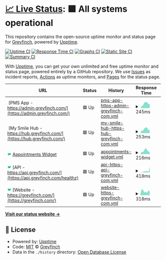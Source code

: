 # [📈 Live Status](https://teamgreyfinch.github.io/public-status): <!--live status--> **🟩 All systems operational**

This repository contains the open-source uptime monitor and status page for [Greyfinch](https://greyfinch.com), powered by [Upptime](https://github.com/upptime/upptime).

[![Uptime CI](https://github.com/teamgreyfinch/public-status/workflows/Uptime%20CI/badge.svg)](https://github.com/teamgreyfinch/public-status/actions?query=workflow%3A%22Uptime+CI%22)
[![Response Time CI](https://github.com/teamgreyfinch/public-status/workflows/Response%20Time%20CI/badge.svg)](https://github.com/teamgreyfinch/public-status/actions?query=workflow%3A%22Response+Time+CI%22)
[![Graphs CI](https://github.com/teamgreyfinch/public-status/workflows/Graphs%20CI/badge.svg)](https://github.com/teamgreyfinch/public-status/actions?query=workflow%3A%22Graphs+CI%22)
[![Static Site CI](https://github.com/teamgreyfinch/public-status/workflows/Static%20Site%20CI/badge.svg)](https://github.com/teamgreyfinch/public-status/actions?query=workflow%3A%22Static+Site+CI%22)
[![Summary CI](https://github.com/teamgreyfinch/public-status/workflows/Summary%20CI/badge.svg)](https://github.com/teamgreyfinch/public-status/actions?query=workflow%3A%22Summary+CI%22)

With [Upptime](https://upptime.js.org), you can get your own unlimited and free uptime monitor and status page, powered entirely by a GitHub repository. We use [Issues](https://github.com/teamgreyfinch/public-status/issues) as incident reports, [Actions](https://github.com/teamgreyfinch/public-status/actions) as uptime monitors, and [Pages](https://teamgreyfinch.github.io/public-status) for the status page.

<!--start: status pages-->
<!-- This summary is generated by Upptime (https://github.com/upptime/upptime) -->
<!-- Do not edit this manually, your changes will be overwritten -->
<!-- prettier-ignore -->
| URL | Status | History | Response Time | Uptime |
| --- | ------ | ------- | ------------- | ------ |
| <img alt="" src="https://icons.duckduckgo.com/ip3/admin.greyfinch.com.ico" height="13"> [PMS App - https://admin.greyfinch.com/](https://admin.greyfinch.com/) | 🟩 Up | [pms-app-https-admin-greyfinch-com.yml](https://github.com/teamgreyfinch/public-status/commits/HEAD/history/pms-app-https-admin-greyfinch-com.yml) | <details><summary><img alt="Response time graph" src="./graphs/pms-app-https-admin-greyfinch-com/response-time-week.png" height="20"> 245ms</summary><br><a href="https://teamgreyfinch.github.io/public-status/history/pms-app-https-admin-greyfinch-com"><img alt="Response time 230" src="https://img.shields.io/endpoint?url=https%3A%2F%2Fraw.githubusercontent.com%2Fteamgreyfinch%2Fpublic-status%2FHEAD%2Fapi%2Fpms-app-https-admin-greyfinch-com%2Fresponse-time.json"></a><br><a href="https://teamgreyfinch.github.io/public-status/history/pms-app-https-admin-greyfinch-com"><img alt="24-hour response time 238" src="https://img.shields.io/endpoint?url=https%3A%2F%2Fraw.githubusercontent.com%2Fteamgreyfinch%2Fpublic-status%2FHEAD%2Fapi%2Fpms-app-https-admin-greyfinch-com%2Fresponse-time-day.json"></a><br><a href="https://teamgreyfinch.github.io/public-status/history/pms-app-https-admin-greyfinch-com"><img alt="7-day response time 245" src="https://img.shields.io/endpoint?url=https%3A%2F%2Fraw.githubusercontent.com%2Fteamgreyfinch%2Fpublic-status%2FHEAD%2Fapi%2Fpms-app-https-admin-greyfinch-com%2Fresponse-time-week.json"></a><br><a href="https://teamgreyfinch.github.io/public-status/history/pms-app-https-admin-greyfinch-com"><img alt="30-day response time 226" src="https://img.shields.io/endpoint?url=https%3A%2F%2Fraw.githubusercontent.com%2Fteamgreyfinch%2Fpublic-status%2FHEAD%2Fapi%2Fpms-app-https-admin-greyfinch-com%2Fresponse-time-month.json"></a><br><a href="https://teamgreyfinch.github.io/public-status/history/pms-app-https-admin-greyfinch-com"><img alt="1-year response time 230" src="https://img.shields.io/endpoint?url=https%3A%2F%2Fraw.githubusercontent.com%2Fteamgreyfinch%2Fpublic-status%2FHEAD%2Fapi%2Fpms-app-https-admin-greyfinch-com%2Fresponse-time-year.json"></a></details> | <details><summary><a href="https://teamgreyfinch.github.io/public-status/history/pms-app-https-admin-greyfinch-com">100.00%</a></summary><a href="https://teamgreyfinch.github.io/public-status/history/pms-app-https-admin-greyfinch-com"><img alt="All-time uptime 100.00%" src="https://img.shields.io/endpoint?url=https%3A%2F%2Fraw.githubusercontent.com%2Fteamgreyfinch%2Fpublic-status%2FHEAD%2Fapi%2Fpms-app-https-admin-greyfinch-com%2Fuptime.json"></a><br><a href="https://teamgreyfinch.github.io/public-status/history/pms-app-https-admin-greyfinch-com"><img alt="24-hour uptime 100.00%" src="https://img.shields.io/endpoint?url=https%3A%2F%2Fraw.githubusercontent.com%2Fteamgreyfinch%2Fpublic-status%2FHEAD%2Fapi%2Fpms-app-https-admin-greyfinch-com%2Fuptime-day.json"></a><br><a href="https://teamgreyfinch.github.io/public-status/history/pms-app-https-admin-greyfinch-com"><img alt="7-day uptime 100.00%" src="https://img.shields.io/endpoint?url=https%3A%2F%2Fraw.githubusercontent.com%2Fteamgreyfinch%2Fpublic-status%2FHEAD%2Fapi%2Fpms-app-https-admin-greyfinch-com%2Fuptime-week.json"></a><br><a href="https://teamgreyfinch.github.io/public-status/history/pms-app-https-admin-greyfinch-com"><img alt="30-day uptime 100.00%" src="https://img.shields.io/endpoint?url=https%3A%2F%2Fraw.githubusercontent.com%2Fteamgreyfinch%2Fpublic-status%2FHEAD%2Fapi%2Fpms-app-https-admin-greyfinch-com%2Fuptime-month.json"></a><br><a href="https://teamgreyfinch.github.io/public-status/history/pms-app-https-admin-greyfinch-com"><img alt="1-year uptime 100.00%" src="https://img.shields.io/endpoint?url=https%3A%2F%2Fraw.githubusercontent.com%2Fteamgreyfinch%2Fpublic-status%2FHEAD%2Fapi%2Fpms-app-https-admin-greyfinch-com%2Fuptime-year.json"></a></details>
| <img alt="" src="https://icons.duckduckgo.com/ip3/hub.greyfinch.com.ico" height="13"> [My Smile Hub - https://hub.greyfinch.com/](https://hub.greyfinch.com/) | 🟩 Up | [my-smile-hub-https-hub-greyfinch-com.yml](https://github.com/teamgreyfinch/public-status/commits/HEAD/history/my-smile-hub-https-hub-greyfinch-com.yml) | <details><summary><img alt="Response time graph" src="./graphs/my-smile-hub-https-hub-greyfinch-com/response-time-week.png" height="20"> 253ms</summary><br><a href="https://teamgreyfinch.github.io/public-status/history/my-smile-hub-https-hub-greyfinch-com"><img alt="Response time 222" src="https://img.shields.io/endpoint?url=https%3A%2F%2Fraw.githubusercontent.com%2Fteamgreyfinch%2Fpublic-status%2FHEAD%2Fapi%2Fmy-smile-hub-https-hub-greyfinch-com%2Fresponse-time.json"></a><br><a href="https://teamgreyfinch.github.io/public-status/history/my-smile-hub-https-hub-greyfinch-com"><img alt="24-hour response time 231" src="https://img.shields.io/endpoint?url=https%3A%2F%2Fraw.githubusercontent.com%2Fteamgreyfinch%2Fpublic-status%2FHEAD%2Fapi%2Fmy-smile-hub-https-hub-greyfinch-com%2Fresponse-time-day.json"></a><br><a href="https://teamgreyfinch.github.io/public-status/history/my-smile-hub-https-hub-greyfinch-com"><img alt="7-day response time 253" src="https://img.shields.io/endpoint?url=https%3A%2F%2Fraw.githubusercontent.com%2Fteamgreyfinch%2Fpublic-status%2FHEAD%2Fapi%2Fmy-smile-hub-https-hub-greyfinch-com%2Fresponse-time-week.json"></a><br><a href="https://teamgreyfinch.github.io/public-status/history/my-smile-hub-https-hub-greyfinch-com"><img alt="30-day response time 221" src="https://img.shields.io/endpoint?url=https%3A%2F%2Fraw.githubusercontent.com%2Fteamgreyfinch%2Fpublic-status%2FHEAD%2Fapi%2Fmy-smile-hub-https-hub-greyfinch-com%2Fresponse-time-month.json"></a><br><a href="https://teamgreyfinch.github.io/public-status/history/my-smile-hub-https-hub-greyfinch-com"><img alt="1-year response time 219" src="https://img.shields.io/endpoint?url=https%3A%2F%2Fraw.githubusercontent.com%2Fteamgreyfinch%2Fpublic-status%2FHEAD%2Fapi%2Fmy-smile-hub-https-hub-greyfinch-com%2Fresponse-time-year.json"></a></details> | <details><summary><a href="https://teamgreyfinch.github.io/public-status/history/my-smile-hub-https-hub-greyfinch-com">100.00%</a></summary><a href="https://teamgreyfinch.github.io/public-status/history/my-smile-hub-https-hub-greyfinch-com"><img alt="All-time uptime 100.00%" src="https://img.shields.io/endpoint?url=https%3A%2F%2Fraw.githubusercontent.com%2Fteamgreyfinch%2Fpublic-status%2FHEAD%2Fapi%2Fmy-smile-hub-https-hub-greyfinch-com%2Fuptime.json"></a><br><a href="https://teamgreyfinch.github.io/public-status/history/my-smile-hub-https-hub-greyfinch-com"><img alt="24-hour uptime 100.00%" src="https://img.shields.io/endpoint?url=https%3A%2F%2Fraw.githubusercontent.com%2Fteamgreyfinch%2Fpublic-status%2FHEAD%2Fapi%2Fmy-smile-hub-https-hub-greyfinch-com%2Fuptime-day.json"></a><br><a href="https://teamgreyfinch.github.io/public-status/history/my-smile-hub-https-hub-greyfinch-com"><img alt="7-day uptime 100.00%" src="https://img.shields.io/endpoint?url=https%3A%2F%2Fraw.githubusercontent.com%2Fteamgreyfinch%2Fpublic-status%2FHEAD%2Fapi%2Fmy-smile-hub-https-hub-greyfinch-com%2Fuptime-week.json"></a><br><a href="https://teamgreyfinch.github.io/public-status/history/my-smile-hub-https-hub-greyfinch-com"><img alt="30-day uptime 100.00%" src="https://img.shields.io/endpoint?url=https%3A%2F%2Fraw.githubusercontent.com%2Fteamgreyfinch%2Fpublic-status%2FHEAD%2Fapi%2Fmy-smile-hub-https-hub-greyfinch-com%2Fuptime-month.json"></a><br><a href="https://teamgreyfinch.github.io/public-status/history/my-smile-hub-https-hub-greyfinch-com"><img alt="1-year uptime 100.00%" src="https://img.shields.io/endpoint?url=https%3A%2F%2Fraw.githubusercontent.com%2Fteamgreyfinch%2Fpublic-status%2FHEAD%2Fapi%2Fmy-smile-hub-https-hub-greyfinch-com%2Fuptime-year.json"></a></details>
| <img alt="" src="https://raw.githubusercontent.com/teamgreyfinch/public-status/master/assets/cropped-favgreen-01-1-192x192.png" height="13"> [Appointments Widget](https://appointments.greyfinch.com/?division=981581) | 🟩 Up | [appointments-widget.yml](https://github.com/teamgreyfinch/public-status/commits/HEAD/history/appointments-widget.yml) | <details><summary><img alt="Response time graph" src="./graphs/appointments-widget/response-time-week.png" height="20"> 216ms</summary><br><a href="https://teamgreyfinch.github.io/public-status/history/appointments-widget"><img alt="Response time 211" src="https://img.shields.io/endpoint?url=https%3A%2F%2Fraw.githubusercontent.com%2Fteamgreyfinch%2Fpublic-status%2FHEAD%2Fapi%2Fappointments-widget%2Fresponse-time.json"></a><br><a href="https://teamgreyfinch.github.io/public-status/history/appointments-widget"><img alt="24-hour response time 139" src="https://img.shields.io/endpoint?url=https%3A%2F%2Fraw.githubusercontent.com%2Fteamgreyfinch%2Fpublic-status%2FHEAD%2Fapi%2Fappointments-widget%2Fresponse-time-day.json"></a><br><a href="https://teamgreyfinch.github.io/public-status/history/appointments-widget"><img alt="7-day response time 216" src="https://img.shields.io/endpoint?url=https%3A%2F%2Fraw.githubusercontent.com%2Fteamgreyfinch%2Fpublic-status%2FHEAD%2Fapi%2Fappointments-widget%2Fresponse-time-week.json"></a><br><a href="https://teamgreyfinch.github.io/public-status/history/appointments-widget"><img alt="30-day response time 201" src="https://img.shields.io/endpoint?url=https%3A%2F%2Fraw.githubusercontent.com%2Fteamgreyfinch%2Fpublic-status%2FHEAD%2Fapi%2Fappointments-widget%2Fresponse-time-month.json"></a><br><a href="https://teamgreyfinch.github.io/public-status/history/appointments-widget"><img alt="1-year response time 212" src="https://img.shields.io/endpoint?url=https%3A%2F%2Fraw.githubusercontent.com%2Fteamgreyfinch%2Fpublic-status%2FHEAD%2Fapi%2Fappointments-widget%2Fresponse-time-year.json"></a></details> | <details><summary><a href="https://teamgreyfinch.github.io/public-status/history/appointments-widget">100.00%</a></summary><a href="https://teamgreyfinch.github.io/public-status/history/appointments-widget"><img alt="All-time uptime 100.00%" src="https://img.shields.io/endpoint?url=https%3A%2F%2Fraw.githubusercontent.com%2Fteamgreyfinch%2Fpublic-status%2FHEAD%2Fapi%2Fappointments-widget%2Fuptime.json"></a><br><a href="https://teamgreyfinch.github.io/public-status/history/appointments-widget"><img alt="24-hour uptime 100.00%" src="https://img.shields.io/endpoint?url=https%3A%2F%2Fraw.githubusercontent.com%2Fteamgreyfinch%2Fpublic-status%2FHEAD%2Fapi%2Fappointments-widget%2Fuptime-day.json"></a><br><a href="https://teamgreyfinch.github.io/public-status/history/appointments-widget"><img alt="7-day uptime 100.00%" src="https://img.shields.io/endpoint?url=https%3A%2F%2Fraw.githubusercontent.com%2Fteamgreyfinch%2Fpublic-status%2FHEAD%2Fapi%2Fappointments-widget%2Fuptime-week.json"></a><br><a href="https://teamgreyfinch.github.io/public-status/history/appointments-widget"><img alt="30-day uptime 100.00%" src="https://img.shields.io/endpoint?url=https%3A%2F%2Fraw.githubusercontent.com%2Fteamgreyfinch%2Fpublic-status%2FHEAD%2Fapi%2Fappointments-widget%2Fuptime-month.json"></a><br><a href="https://teamgreyfinch.github.io/public-status/history/appointments-widget"><img alt="1-year uptime 100.00%" src="https://img.shields.io/endpoint?url=https%3A%2F%2Fraw.githubusercontent.com%2Fteamgreyfinch%2Fpublic-status%2FHEAD%2Fapi%2Fappointments-widget%2Fuptime-year.json"></a></details>
| <img alt="" src="https://raw.githubusercontent.com/teamgreyfinch/public-status/master/assets/cropped-favgreen-01-1-192x192.png" height="13"> [API - https://api.greyfinch.com/](https://api.greyfinch.com/healthz) | 🟩 Up | [api-https-api-greyfinch-com.yml](https://github.com/teamgreyfinch/public-status/commits/HEAD/history/api-https-api-greyfinch-com.yml) | <details><summary><img alt="Response time graph" src="./graphs/api-https-api-greyfinch-com/response-time-week.png" height="20"> 418ms</summary><br><a href="https://teamgreyfinch.github.io/public-status/history/api-https-api-greyfinch-com"><img alt="Response time 254" src="https://img.shields.io/endpoint?url=https%3A%2F%2Fraw.githubusercontent.com%2Fteamgreyfinch%2Fpublic-status%2FHEAD%2Fapi%2Fapi-https-api-greyfinch-com%2Fresponse-time.json"></a><br><a href="https://teamgreyfinch.github.io/public-status/history/api-https-api-greyfinch-com"><img alt="24-hour response time 1651" src="https://img.shields.io/endpoint?url=https%3A%2F%2Fraw.githubusercontent.com%2Fteamgreyfinch%2Fpublic-status%2FHEAD%2Fapi%2Fapi-https-api-greyfinch-com%2Fresponse-time-day.json"></a><br><a href="https://teamgreyfinch.github.io/public-status/history/api-https-api-greyfinch-com"><img alt="7-day response time 418" src="https://img.shields.io/endpoint?url=https%3A%2F%2Fraw.githubusercontent.com%2Fteamgreyfinch%2Fpublic-status%2FHEAD%2Fapi%2Fapi-https-api-greyfinch-com%2Fresponse-time-week.json"></a><br><a href="https://teamgreyfinch.github.io/public-status/history/api-https-api-greyfinch-com"><img alt="30-day response time 320" src="https://img.shields.io/endpoint?url=https%3A%2F%2Fraw.githubusercontent.com%2Fteamgreyfinch%2Fpublic-status%2FHEAD%2Fapi%2Fapi-https-api-greyfinch-com%2Fresponse-time-month.json"></a><br><a href="https://teamgreyfinch.github.io/public-status/history/api-https-api-greyfinch-com"><img alt="1-year response time 282" src="https://img.shields.io/endpoint?url=https%3A%2F%2Fraw.githubusercontent.com%2Fteamgreyfinch%2Fpublic-status%2FHEAD%2Fapi%2Fapi-https-api-greyfinch-com%2Fresponse-time-year.json"></a></details> | <details><summary><a href="https://teamgreyfinch.github.io/public-status/history/api-https-api-greyfinch-com">100.00%</a></summary><a href="https://teamgreyfinch.github.io/public-status/history/api-https-api-greyfinch-com"><img alt="All-time uptime 99.67%" src="https://img.shields.io/endpoint?url=https%3A%2F%2Fraw.githubusercontent.com%2Fteamgreyfinch%2Fpublic-status%2FHEAD%2Fapi%2Fapi-https-api-greyfinch-com%2Fuptime.json"></a><br><a href="https://teamgreyfinch.github.io/public-status/history/api-https-api-greyfinch-com"><img alt="24-hour uptime 100.00%" src="https://img.shields.io/endpoint?url=https%3A%2F%2Fraw.githubusercontent.com%2Fteamgreyfinch%2Fpublic-status%2FHEAD%2Fapi%2Fapi-https-api-greyfinch-com%2Fuptime-day.json"></a><br><a href="https://teamgreyfinch.github.io/public-status/history/api-https-api-greyfinch-com"><img alt="7-day uptime 100.00%" src="https://img.shields.io/endpoint?url=https%3A%2F%2Fraw.githubusercontent.com%2Fteamgreyfinch%2Fpublic-status%2FHEAD%2Fapi%2Fapi-https-api-greyfinch-com%2Fuptime-week.json"></a><br><a href="https://teamgreyfinch.github.io/public-status/history/api-https-api-greyfinch-com"><img alt="30-day uptime 100.00%" src="https://img.shields.io/endpoint?url=https%3A%2F%2Fraw.githubusercontent.com%2Fteamgreyfinch%2Fpublic-status%2FHEAD%2Fapi%2Fapi-https-api-greyfinch-com%2Fuptime-month.json"></a><br><a href="https://teamgreyfinch.github.io/public-status/history/api-https-api-greyfinch-com"><img alt="1-year uptime 99.96%" src="https://img.shields.io/endpoint?url=https%3A%2F%2Fraw.githubusercontent.com%2Fteamgreyfinch%2Fpublic-status%2FHEAD%2Fapi%2Fapi-https-api-greyfinch-com%2Fuptime-year.json"></a></details>
| <img alt="" src="https://raw.githubusercontent.com/teamgreyfinch/public-status/master/assets/cropped-favgreen-01-1-192x192.png" height="13"> [Website - https://greyfinch.com/](https://greyfinch.com/) | 🟩 Up | [website-https-greyfinch-com.yml](https://github.com/teamgreyfinch/public-status/commits/HEAD/history/website-https-greyfinch-com.yml) | <details><summary><img alt="Response time graph" src="./graphs/website-https-greyfinch-com/response-time-week.png" height="20"> 318ms</summary><br><a href="https://teamgreyfinch.github.io/public-status/history/website-https-greyfinch-com"><img alt="Response time 348" src="https://img.shields.io/endpoint?url=https%3A%2F%2Fraw.githubusercontent.com%2Fteamgreyfinch%2Fpublic-status%2FHEAD%2Fapi%2Fwebsite-https-greyfinch-com%2Fresponse-time.json"></a><br><a href="https://teamgreyfinch.github.io/public-status/history/website-https-greyfinch-com"><img alt="24-hour response time 290" src="https://img.shields.io/endpoint?url=https%3A%2F%2Fraw.githubusercontent.com%2Fteamgreyfinch%2Fpublic-status%2FHEAD%2Fapi%2Fwebsite-https-greyfinch-com%2Fresponse-time-day.json"></a><br><a href="https://teamgreyfinch.github.io/public-status/history/website-https-greyfinch-com"><img alt="7-day response time 318" src="https://img.shields.io/endpoint?url=https%3A%2F%2Fraw.githubusercontent.com%2Fteamgreyfinch%2Fpublic-status%2FHEAD%2Fapi%2Fwebsite-https-greyfinch-com%2Fresponse-time-week.json"></a><br><a href="https://teamgreyfinch.github.io/public-status/history/website-https-greyfinch-com"><img alt="30-day response time 353" src="https://img.shields.io/endpoint?url=https%3A%2F%2Fraw.githubusercontent.com%2Fteamgreyfinch%2Fpublic-status%2FHEAD%2Fapi%2Fwebsite-https-greyfinch-com%2Fresponse-time-month.json"></a><br><a href="https://teamgreyfinch.github.io/public-status/history/website-https-greyfinch-com"><img alt="1-year response time 352" src="https://img.shields.io/endpoint?url=https%3A%2F%2Fraw.githubusercontent.com%2Fteamgreyfinch%2Fpublic-status%2FHEAD%2Fapi%2Fwebsite-https-greyfinch-com%2Fresponse-time-year.json"></a></details> | <details><summary><a href="https://teamgreyfinch.github.io/public-status/history/website-https-greyfinch-com">100.00%</a></summary><a href="https://teamgreyfinch.github.io/public-status/history/website-https-greyfinch-com"><img alt="All-time uptime 99.97%" src="https://img.shields.io/endpoint?url=https%3A%2F%2Fraw.githubusercontent.com%2Fteamgreyfinch%2Fpublic-status%2FHEAD%2Fapi%2Fwebsite-https-greyfinch-com%2Fuptime.json"></a><br><a href="https://teamgreyfinch.github.io/public-status/history/website-https-greyfinch-com"><img alt="24-hour uptime 100.00%" src="https://img.shields.io/endpoint?url=https%3A%2F%2Fraw.githubusercontent.com%2Fteamgreyfinch%2Fpublic-status%2FHEAD%2Fapi%2Fwebsite-https-greyfinch-com%2Fuptime-day.json"></a><br><a href="https://teamgreyfinch.github.io/public-status/history/website-https-greyfinch-com"><img alt="7-day uptime 100.00%" src="https://img.shields.io/endpoint?url=https%3A%2F%2Fraw.githubusercontent.com%2Fteamgreyfinch%2Fpublic-status%2FHEAD%2Fapi%2Fwebsite-https-greyfinch-com%2Fuptime-week.json"></a><br><a href="https://teamgreyfinch.github.io/public-status/history/website-https-greyfinch-com"><img alt="30-day uptime 100.00%" src="https://img.shields.io/endpoint?url=https%3A%2F%2Fraw.githubusercontent.com%2Fteamgreyfinch%2Fpublic-status%2FHEAD%2Fapi%2Fwebsite-https-greyfinch-com%2Fuptime-month.json"></a><br><a href="https://teamgreyfinch.github.io/public-status/history/website-https-greyfinch-com"><img alt="1-year uptime 99.99%" src="https://img.shields.io/endpoint?url=https%3A%2F%2Fraw.githubusercontent.com%2Fteamgreyfinch%2Fpublic-status%2FHEAD%2Fapi%2Fwebsite-https-greyfinch-com%2Fuptime-year.json"></a></details>

<!--end: status pages-->

[**Visit our status website →**](https://teamgreyfinch.github.io/public-status)

## 📄 License

- Powered by: [Upptime](https://github.com/upptime/upptime)
- Code: [MIT](./LICENSE) © [Greyfinch](https://greyfinch.com)
- Data in the `./history` directory: [Open Database License](https://opendatacommons.org/licenses/odbl/1-0/)
